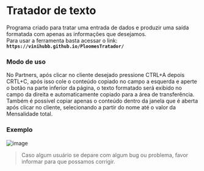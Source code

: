 # Tratador de texto
Programa criado para tratar uma entrada de dados e produzir uma saída formatada com apenas as informações que desejamos.<br>
Para usar a ferramenta basta acessar o link: **`https://vinihubb.github.io/PloomesTratador/`** <br>
### Modo de uso 
No Partners, após clicar no cliente desejado pressione CTRL+A depois CRTL+C, após isso cole o conteúdo copiado no campo a esquerda e aperte o botão na parte inferior da página, o texto formatado será exibido no campo da direita e automaticamente copiado para a área de transferência. Também é possível copiar apenas o conteúdo dentro da janela que é aberta após clicar no cliente, selecionando a partir do nome até o valor da Mensalidade total.<br>
### Exemplo
![image](https://github.com/user-attachments/assets/af0724a2-2904-4b93-b5f8-fdd4dc8f71f7)

> Caso algum usuário se depare com algum bug ou problema, favor informar para que possamos corrigir.
